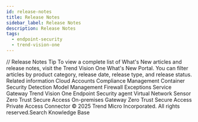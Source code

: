 ```yaml
---
id: release-notes
title: Release Notes
sidebar_label: Release Notes
description: Release Notes
tags:
  - endpoint-security
  - trend-vision-one
---
```


/*<![CDATA[*/ $('#title').html($('meta[name=map-description]').attr('content')); /*]]>*/ Release Notes Tip To view a complete list of What's New articles and release notes, visit the Trend Vision One What's New Portal. You can filter articles by product category, release date, release type, and release status. Related information Cloud Accounts Compliance Management Container Security Detection Model Management Firewall Exceptions Service Gateway Trend Vision One Endpoint Security agent Virtual Network Sensor Zero Trust Secure Access On-premises Gateway Zero Trust Secure Access Private Access Connector © 2025 Trend Micro Incorporated. All rights reserved.Search Knowledge Base
